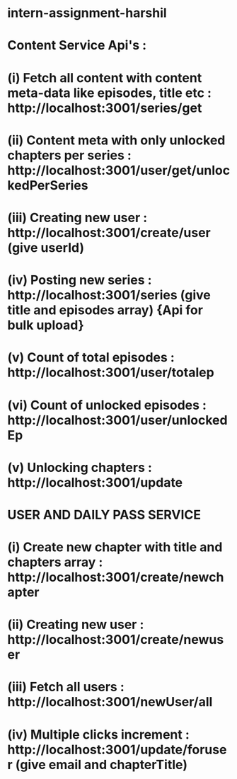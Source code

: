 # intern-assignment-harshil
# Content Service Api's : 
# (i) Fetch all content with content meta-data like episodes, title etc : http://localhost:3001/series/get
# (ii) Content meta with only unlocked chapters per series : http://localhost:3001/user/get/unlockedPerSeries
# (iii) Creating new user : http://localhost:3001/create/user (give userId)
# (iv) Posting new series : http://localhost:3001/series (give title and episodes array) {Api for bulk upload}
# (v) Count of total episodes : http://localhost:3001/user/totalep
# (vi) Count of unlocked episodes : http://localhost:3001/user/unlockedEp
# (v) Unlocking chapters : http://localhost:3001/update 

# USER AND DAILY PASS SERVICE
# (i) Create new chapter with title and chapters array : http://localhost:3001/create/newchapter
# (ii) Creating new user : http://localhost:3001/create/newuser
# (iii) Fetch all users : http://localhost:3001/newUser/all
# (iv) Multiple clicks increment :  http://localhost:3001/update/foruser (give email and chapterTitle)
